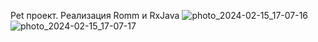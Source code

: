 Pet проект. Реализация Romm и RxJava
![photo_2024-02-15_17-07-16](https://github.com/GeorgievArtemV/EuropeDirectory/assets/149884965/1991e9fc-12cb-47cb-b9ce-b9b1c47d3463)
![photo_2024-02-15_17-07-17](https://github.com/GeorgievArtemV/EuropeDirectory/assets/149884965/f39561ac-91c4-43bf-b1c7-6bc10b85ba3f)
